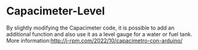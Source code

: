 # Capacimeter-Level
By slightly modifying the Capacimeter code, it is possible to add an additional function and also use it as a level gauge for a water or fuel tank.
More information:http://j-rpm.com/2022/10/capacimetro-con-arduino/
